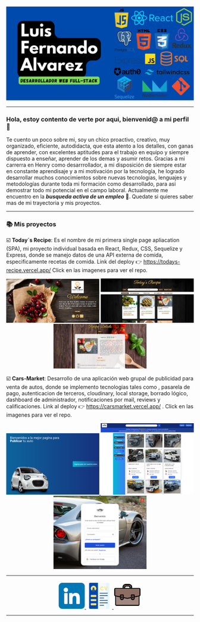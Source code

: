 ![img not found](https://github.com/fernando8alvarez/fernando8alvarez/blob/main/Banner.png)
* * *
### Hola, estoy contento de verte por aqui, bienvenid@ a mi perfil 👋

Te cuento un poco sobre mi, soy un chico proactivo, creativo, muy organizado, eficiente, autodidacta, que esta atento a los detalles, con ganas de aprender, con excelentes aptitudes para el trabajo en equipo y siempre dispuesto a enseñar, aprender de los demas y asumir retos. Gracias a mi carrerra en Henry como desarrrollador, a mi disposición de siempre estar en constante aprendisaje y a mi motivación por la tecnología, he logrado desarrollar muchos conocimientos sobre nuevas tecnologias, lenguajes y metodologías durante toda mi formación como desarrollado, para asi demostrar todo mi potencial en el campo laboral. Actualmente me encuentro en la ***busqueda activa de un empleo*** 💼. Quedate si quieres saber mas de mi trayectoria y mis proyectos.
* * *
### 📚 Mis proyectos

☑️ **Today´s Recipe**: Es el nombre de mi primera single page apliacation (SPA), mi proyecto individual basada en React, Redux, CSS, Sequelize y Express, donde se manejo datos de una API externa de comida, especificamente recetas de comida. Link del deploy 👉 https://todays-recipe.vercel.app/  Click en las imagenes para ver el repo.
<p align="center">
  <a href="https://github.com/fernando8alvarez/My-PI-Food" title="click para ir al repositorio">
  <img heigth="100" width="250" src="https://github.com/fernando8alvarez/fernando8alvarez/blob/main/Pi%20landing-page.png" alt="Proyecto individial (Today´s Recipe)">
  </a>
  <a href="https://github.com/fernando8alvarez/My-PI-Food" title="click para ir al repositorio">
  <img heigth="100" width="250" src="https://github.com/fernando8alvarez/fernando8alvarez/blob/main/PI%20Home.png" alt="Proyecto individial (Today´s Recipe)">
  </a>
  <a href="https://github.com/fernando8alvarez/My-PI-Food" title="click para ir al repositorio">
  <img heigth="100" width="250" src="https://github.com/fernando8alvarez/fernando8alvarez/blob/main/Pi%20detalles.png" alt="Proyecto individial (Today´s Recipe)">
  </a>
</p>

☑️ **Cars-Market**: Desarrollo de una aplicación web grupal de publicidad para venta de autos, donde se implemento tecnologias tales como , pasarela de pago, autenticacion de terceros, cloudinary, local storage, borrado lógico, dashboard de administrador, notificaciones por mail, reviews y calificaciones. Link al deploy 👉  https://carsmarket.vercel.app/ . Click en las imagenes para ver el repo.
<p align="center">
  <a href="https://github.com/fernando8alvarez/Cars-Market" title="click para ir al repositorio">
  <img width="250" src="https://github.com/fernando8alvarez/fernando8alvarez/blob/main/Proyecto%20grupal%20I6.png" alt="Proyecto individial (Today´s Recipe)">
  </a>
  <a href="https://github.com/fernando8alvarez/Cars-Market" title="click para ir al repositorio">
  <img width="250" src="https://github.com/fernando8alvarez/fernando8alvarez/blob/main/Proyecto%20grupal%20I1.png" alt="Proyecto individial (Today´s Recipe)">
  </a>
  <a href="https://github.com/fernando8alvarez/Cars-Market" title="click para ir al repositorio"><img width="250" src="https://github.com/fernando8alvarez/fernando8alvarez/blob/main/Proyecto%20grupal%20I2.png" alt="Proyecto grupal (Cars-Market)"></a>
</p>

* * *
<p align="center"> 
  <a href="https://www.linkedin.com/in/luis-fernando-alvarez-leccia-3a5b7b151/">
  <img width="70px" title="Ir a mi LinkedIn" src="https://github.com/fernando8alvarez/fernando8alvarez/blob/main/linkedin.png"/>
  </a>
  <a href="https://drive.google.com/file/d/1E8meL1NZF5dtnYrHaQP4UXi2gJzEubBB/view?usp=sharing">
  <img height="70px" title="Descargar mi CV" src="https://github.com/fernando8alvarez/fernando8alvarez/blob/main/cv%20(1).png"/>
  </a>
  <a href="#">
  <img height="75px" title="proximamente" src="https://github.com/fernando8alvarez/fernando8alvarez/blob/main/briefcase.png"/>
  </a>
</p>

* * *
